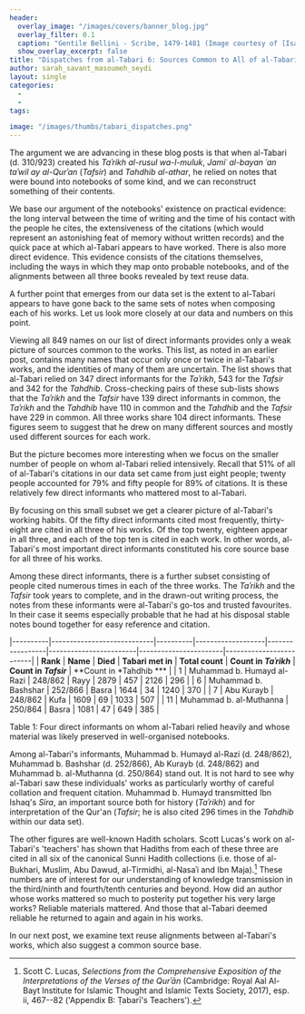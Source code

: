 ```yaml
---
header:
  overlay_image: "/images/covers/banner_blog.jpg"
  overlay_filter: 0.1
  caption: "Gentile Bellini - Scribe, 1479-1481 (Image courtesy of [Isabella Stewart Gardner Museum](https://www.gardnermuseum.org/experience/collection/10755), Boston)" 
  show_overlay_excerpt: false 
title: "Dispatches from al-Tabari 6: Sources Common to All of al-Tabari’s Works"
author: sarah_savant_masoumeh_seydi
layout:	single
categories:
  - 
  - 
tags:

image: "/images/thumbs/tabari_dispatches.png"
---
```



The argument we are advancing in these blog posts is that when al-Tabari (d. 310/923) created his *Taʾrikh al-rusul wa-l-muluk*, *Jamiʿ al-bayan ʿan taʾwil ay al-Qurʾan* (*Tafsir*) and *Tahdhib al-athar*, he relied on notes that were bound into notebooks of some kind, and we can reconstruct something of their contents.

We base our argument of the notebooks' existence on practical evidence: the long interval between the time of writing and the time of his contact with the people he cites, the extensiveness of the citations (which would represent an astonishing feat of memory without written records) and the quick pace at which al-Tabari appears to have worked. There is also more direct evidence. This evidence consists of the citations themselves, including the ways in which they map onto probable notebooks, and of the alignments between all three books revealed by text reuse data.

A further point that emerges from our data set is the extent to al-Tabari appears to have gone back to the same sets of notes when composing each of his works. Let us look more closely at our data and numbers on this point.

Viewing all 849 names on our list of direct informants provides only a weak picture of sources common to the works. This list, as noted in an earlier post, contains many names that occur only once or twice in al-Tabari's works, and the identities of many of them are uncertain. The list shows that al-Tabari relied on 347 direct informants for the *Taʾrikh*, 543 for the *Tafsir* and 342 for the *Tahdhib*. Cross-checking pairs of these sub-lists shows that the *Taʾrikh* and the *Tafsir* have 139 direct informants in common, the *Taʾrikh* and the *Tahdhib* have 110 in common and the *Tahdhib* and the *Tafsir* have 229 in common. All three works share 104 direct informants. These figures seem to suggest that he drew on many different sources and mostly used different sources for each work.

But the picture becomes more interesting when we focus on the smaller number of people on whom al-Tabari relied intensively. Recall that 51% of all of al-Tabari's citations in our data set came from just eight people; twenty people accounted for 79% and fifty people for 89% of citations. It is these relatively few direct informants who mattered most to al-Tabari.

By focusing on this small subset we get a clearer picture of al-Tabari's working habits. Of the fifty direct informants cited most frequently, thirty-eight are cited in all three of his works. Of the top twenty, eighteen appear in all three, and each of the top ten is cited in each work. In other words, al-Tabari's most important direct informants constituted his core source base for all three of his works.

Among these direct informants, there is a further subset consisting of people cited numerous times in each of the three works. The *Taʾrikh* and the *Tafsir* took years to complete, and in the drawn-out writing process, the notes from these informants were al-Tabari's go-tos and trusted favourites. In their case it seems especially probable that he had at his disposal stable notes bound together for easy reference and citation.


|----------|----------------------------|----------|-------------------|-----------------|------------------------|-----------------------|-------------------------|
| **Rank** | **Name**                   | **Died** | **Tabari met in** | **Total count** | **Count in *Taʾrikh*** | **Count in *Tafsir*** | **Count in *Tahdhib *** |
| 1        | Muhammad b. Humayd al-Razi | 248/862  | Rayy              | 2879            | 457                    | 2126                  | 296                     |
| 6        | Muhammad b. Bashshar       | 252/866  | Basra             | 1644            | 34                     | 1240                  | 370                     |
| 7        | Abu Kurayb                 | 248/862  | Kufa              | 1609            | 69                     | 1033                  | 507                     |
| 11       | Muhammad b. al-Muthanna    | 250/864  | Basra             | 1081            | 47                     | 649                   | 385                     |

Table 1: Four direct informants on whom al-Tabari relied heavily and whose material was likely preserved in well-organised notebooks.

Among al-Tabari's informants, Muhammad b. Humayd al-Razi (d. 248/862), Muhammad b. Bashshar (d. 252/866), Ab Kurayb (d. 248/862) and Muhammad b. al-Muthanna (d. 250/864) stand out. It is not hard to see why al-Tabari saw these individuals' works as particularly worthy of careful collation and frequent citation. Muhammad b. Humayd transmitted Ibn Ishaq's *Sira*, an important source both for history (*Taʾrikh*) and for interpretation of the Qur'an (*Tafsir*; he is also cited 296 times in the *Tahdhib* within our data set).

The other figures are well-known Hadith scholars. Scott Lucas's work on al-Tabari's 'teachers' has shown that Hadiths from each of these three are cited in all six of the canonical Sunni Hadith collections (i.e. those of al-Bukhari, Muslim, Abu Dawud, al-Tirmidhi, al-Nasaʾi and Ibn Maja).[^1] These numbers are of interest for our understanding of knowledge transmission in the third/ninth and fourth/tenth centuries and beyond. How did an author whose works mattered so much to posterity put together his very large works? Reliable materials mattered. And those that al-Tabari deemed reliable he returned to again and again in his works.

In our next post, we examine text reuse alignments between al-Tabari's works, which also suggest a common source base.

[^1]: Scott C. Lucas, *Selections from the Comprehensive Exposition of the Interpretations of the Verses of the Qurʾān* (Cambridge: Royal Aal Al-Bayt Institute for Islamic Thought and Islamic Texts Society, 2017), esp. ii, 467--82 ('Appendix B: Ṭabarī's Teachers').

